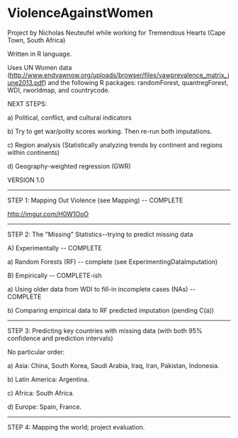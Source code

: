 ViolenceAgainstWomen
===============================
Project by Nicholas Neuteufel while working for Tremendous Hearts (Cape Town, South Africa)


Written in R language. 

Uses UN Women data (http://www.endvawnow.org/uploads/browser/files/vawprevalence_matrix_june2013.pdf) and the following R packages: randomForest, quantregForest, WDI, rworldmap, and countrycode.

NEXT STEPS:

a) Political, conflict, and cultural indicators

b) Try to get war/polity scores working. Then re-run both imputations.

c) Region analysis (Statistically analyzing trends by continent and regions within continents)

d) Geography-weighted regression (GWR)



VERSION 1.0

*****

STEP 1: Mapping Out Violence (see Mapping) -- COMPLETE 

http://imgur.com/H0W1OoO

*****


STEP 2: The "Missing" Statistics--trying to predict missing data

A) Experimentally -- COMPLETE 

a) Random Forests (RF) -- complete (see ExperimentingDataImputation)


B) Empirically -- COMPLETE-ish

a) Using older data from WDI to fill-in incomplete cases (NAs) -- COMPLETE

b) Comparing empirical data to RF predicted imputation (pending C(a))


*****

STEP 3: Predicting key countries with missing data (with both 95% confidence and prediction intervals)

No particular order:

a) Asia: China, South Korea, Saudi Arabia, Iraq, Iran, Pakistan, Indonesia.

b) Latin America: Argentina.

c) Africa: South Africa.

d) Europe: Spain, France.

*****

STEP 4: Mapping the world; project evaluation.
